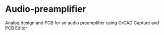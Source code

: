 # Audio-preamplifier
Analog design and PCB for an audio preamplifier using OrCAD Capture and PCB Editor
